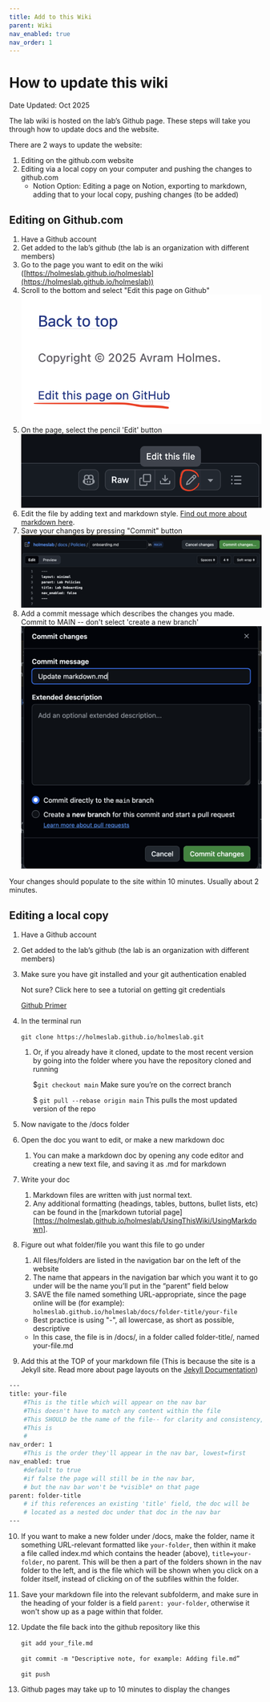 ```yaml
---
title: Add to this Wiki
parent: Wiki
nav_enabled: true 
nav_order: 1
---
```


# How to update this wiki

Date Updated: Oct 2025

The lab wiki is hosted on the lab’s Github page. These steps will take you through how to update docs and the website.

There are 2 ways to update the website: 
1. Editing on the github.com website
2. Editing via a local copy on your computer and pushing the changes to github.com
    - Notion Option: Editing a page on Notion, exporting to markdown, adding that to your local copy, pushing changes (to be added)

## Editing on Github.com
1. Have a Github account
2. Get added to the lab’s github (the lab is an organization with different members)
3. Go to the page you want to edit on the wiki ([https://holmeslab.github.io/holmeslab](https://holmeslab.github.io/holmeslab))
4. Scroll to the bottom and select "Edit this page on Github"
![edit](edit-page.png)
5. On the page, select the pencil 'Edit' button
![file](edit-file.png)
6. Edit the file by adding text and markdown style. [Find out more about markdown here](https://holmeslab.github.io/holmeslab/docs/wiki/markdown/).
7. Save your changes by pressing "Commit" button
![commit](commit.png)
8. Add a commit message which describes the changes you made. Commit to MAIN -- don't select 'create a new branch'
![message](message.png)

Your changes should populate to the site within 10 minutes. Usually about 2 minutes. 


## Editing a local copy 
1. Have a Github account
2. Get added to the lab’s github (the lab is an organization with different members)
3. Make sure you have git installed and your git authentication enabled
    
    Not sure? Click here to see a tutorial on getting git credentials
    
    [Github Primer](https://www.notion.so/Github-Primer-d3686c7bfac9415a9318b17f8bd82439?pvs=21)
    
4. In the terminal run
    
    `git clone https://holmeslab.github.io/holmeslab.git`
    
    1. Or, if you already have it cloned, update to the most recent version by going into the folder where you have the repository cloned and running
        
        $`git checkout main`  Make sure you’re on the correct branch
        
        $ `git pull --rebase origin main` This pulls the most updated version of the repo
        
5. Now navigate to the /docs folder
6. Open the doc you want to edit, or make a new markdown doc
    1. You can make a markdown doc by opening any code editor and creating a new text file, and saving it as .md for markdown
7. Write your doc
    1. Markdown files are written with just normal text. 
    2. Any additional formatting (headings, tables, buttons, bullet lists, etc) can be found in the 
    [markdown tutorial page][https://holmeslab.github.io/holmeslab/UsingThisWiki/UsingMarkdown].
8. Figure out what folder/file you want this file to go under
    1. All files/folders are listed in the navigation bar on the left of the website
    2. The name that appears in the navigation bar which you want it to go under will be the name you’ll put in the “parent” field below
    3. SAVE the file named something URL-appropriate, since the page online will be (for example):
    `holmeslab.github.io/holmeslab/docs/folder-title/your-file`
    - Best practice is using "-", all lowercase, as short as possible, descriptive
    - In this case, the file is in /docs/, in a folder called folder-title/, named your-file.md
9. Add this at the TOP of your markdown file
(This is because the site is a Jekyll site. Read more about page layouts on the [Jekyll Documentation](https://jekyllrb.com/docs/pages/))
```bash
---
title: your-file 
	#This is the title which will appear on the nav bar
	#This doesn't have to match any content within the file
    #This SHOULD be the name of the file-- for clarity and consistency, but nothing will break if it isn't
	#This is 
    #
nav_order: 1 
	#This is the order they'll appear in the nav bar, lowest=first
nav_enabled: true 
	#default to true
	#if false the page will still be in the nav bar,
	# but the nav bar won't be *visible* on that page
parent: folder-title
	# if this references an existing 'title' field, the doc will be 
	# located as a nested doc under that doc in the nav bar
---
```
10. If you want to make a new folder under /docs, make the folder, name it something URL-relevant formatted like `your-folder`, then within it make a file called index.md which contains the header (above), `title=your-folder`, no parent. This will be then a part of the folders shown in the nav folder to the left, and is the file which will be shown when you click on a folder itself, instead of clicking on of the subfiles within the folder. 
11. Save your markdown file into the relevant subfolderm, and make sure in the heading of your folder is a field `parent: your-folder`, otherwise it won't show up as a page within that folder.  
12. Update the file back into the github repository like this
    
    `git add your_file.md`
    
    `git commit -m "Descriptive note, for example: Adding file.md”`
    
    `git push`
    
3. Github pages may take up to 10 minutes to display the changes